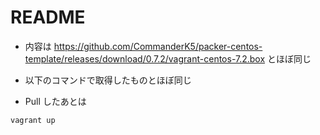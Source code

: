 # README #

- 内容は https://github.com/CommanderK5/packer-centos-template/releases/download/0.7.2/vagrant-centos-7.2.box とほぼ同じ
- 以下のコマンドで取得したものとほぼ同じ

	
- Pull したあとは

~~~
vagrant up
~~~

